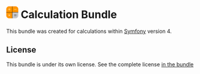 ![Logo](public/images/icons/icon-032x032.png) Calculation Bundle
=======

This bundle was created for calculations within [Symfony](https://symfony.com/) version 4.



License
-------
This bundle is under its own license. See the complete license [in the bundle](LICENSE.md)

